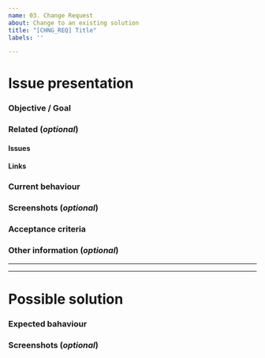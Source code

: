 ```yaml
---
name: 03. Change Request
about: Change to an existing solution
title: "[CHNG_REQ] Title"
labels: ''

---
```


# Issue presentation
### Objective / Goal
<!-- One sentence that best summarized the job -->

### Related (_optional_)
<!--- Although this section is described as optional, because some issues are standalone, 
it is required to fill those fields, if there is any connected issue or resource. 
This would help in future reference of connected issues and finding out decisions. -->
#### Issues
<!-- Various connected issues necessary to understand the issue presented. Example: -->
<!-- 
- Epic(s): [epic name](link) or #epic_no
- Wireframes: [issue name](link) or #issue_no
- Hi-Fis: [issue name](link) or #issue_no
- Research: [issue name](link) or #issue_no
- Other: [issue name](link) or #issue_no
-->

#### Links
<!--- Various resources necessary to understand the issue presented. Example: -->
<!-- 
- Prototypes: [Figma](link)
- Recordings: [Google Drive](link)
- Notes: [Google Drive](link)
- Pictures: [Google Drive](link)
- Other: [Google Drive](link)
-->

### Current behaviour
<!-- Will proposed solution affect the users? -->
<!-- Confirm the behaviour with Design team -->

### Screenshots (_optional_)
<!--- A picture is worth a 1000 words. -->

### Acceptance criteria

### Other information (_optional_)
<!--- Anything else we should know about the issue? -->

---
---

# Possible solution

### Expected bahaviour
<!-- Extensively describe the behaviour -->
<!-- Will proposed solution affect the users? -->
<!-- Confirm the behaviour with Design team -->

### Screenshots (_optional_)
<!-- A picture is worth a thousand words -->
